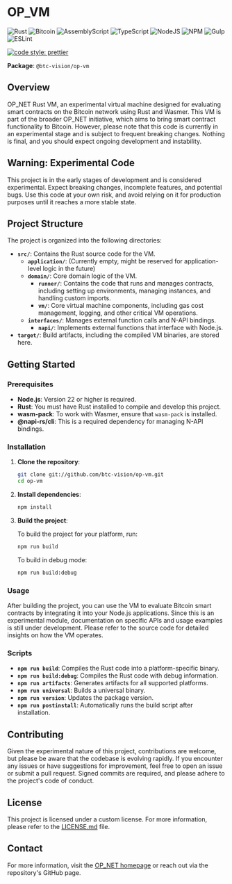 # OP_VM

![Rust](https://img.shields.io/badge/rust-%23000000.svg?style=for-the-badge&logo=rust&logoColor=white)
![Bitcoin](https://img.shields.io/badge/Bitcoin-000?style=for-the-badge&logo=bitcoin&logoColor=white)
![AssemblyScript](https://img.shields.io/badge/assembly%20script-%23000000.svg?style=for-the-badge&logo=assemblyscript&logoColor=white)
![TypeScript](https://img.shields.io/badge/TypeScript-007ACC?style=for-the-badge&logo=typescript&logoColor=white)
![NodeJS](https://img.shields.io/badge/Node%20js-339933?style=for-the-badge&logo=nodedotjs&logoColor=white)
![NPM](https://img.shields.io/badge/npm-CB3837?style=for-the-badge&logo=npm&logoColor=white)
![Gulp](https://img.shields.io/badge/GULP-%23CF4647.svg?style=for-the-badge&logo=gulp&logoColor=white)
![ESLint](https://img.shields.io/badge/ESLint-4B3263?style=for-the-badge&logo=eslint&logoColor=white)

[![code style: prettier](https://img.shields.io/badge/code_style-prettier-ff69b4.svg?style=flat-square)](https://github.com/prettier/prettier)

**Package**: `@btc-vision/op-vm`

## Overview

OP_NET Rust VM, an experimental virtual machine designed for evaluating smart contracts on the Bitcoin
network using Rust and Wasmer. This VM is part of the broader OP_NET initiative, which aims to bring smart contract
functionality to Bitcoin. However, please note that this code is currently in an experimental stage and is subject to
frequent breaking changes. Nothing is final, and you should expect ongoing development and instability.

## Warning: Experimental Code

This project is in the early stages of development and is considered experimental. Expect breaking changes, incomplete
features, and potential bugs. Use this code at your own risk, and avoid relying on it for production purposes until it
reaches a more stable state.

## Project Structure

The project is organized into the following directories:

- **`src/`**: Contains the Rust source code for the VM.
    - **`application/`**: (Currently empty, might be reserved for application-level logic in the future)
    - **`domain/`**: Core domain logic of the VM.
        - **`runner/`**: Contains the code that runs and manages contracts, including setting up environments, managing
          instances, and handling custom imports.
        - **`vm/`**: Core virtual machine components, including gas cost management, logging, and other critical VM
          operations.
    - **`interfaces/`**: Manages external function calls and N-API bindings.
        - **`napi/`**: Implements external functions that interface with Node.js.
- **`target/`**: Build artifacts, including the compiled VM binaries, are stored here.

## Getting Started

### Prerequisites

- **Node.js**: Version 22 or higher is required.
- **Rust**: You must have Rust installed to compile and develop this project.
- **wasm-pack**: To work with Wasmer, ensure that `wasm-pack` is installed.
- **@napi-rs/cli**: This is a required dependency for managing N-API bindings.

### Installation

1. **Clone the repository**:

   ```bash
   git clone git://github.com/btc-vision/op-vm.git
   cd op-vm
   ```

2. **Install dependencies**:

   ```bash
   npm install
   ```

3. **Build the project**:

   To build the project for your platform, run:

   ```bash
   npm run build
   ```

   To build in debug mode:

   ```bash
   npm run build:debug
   ```

### Usage

After building the project, you can use the VM to evaluate Bitcoin smart contracts by integrating it into your Node.js
applications. Since this is an experimental module, documentation on specific APIs and usage examples is still under
development. Please refer to the source code for detailed insights on how the VM operates.

### Scripts

- **`npm run build`**: Compiles the Rust code into a platform-specific binary.
- **`npm run build:debug`**: Compiles the Rust code with debug information.
- **`npm run artifacts`**: Generates artifacts for all supported platforms.
- **`npm run universal`**: Builds a universal binary.
- **`npm run version`**: Updates the package version.
- **`npm run postinstall`**: Automatically runs the build script after installation.

## Contributing

Given the experimental nature of this project, contributions are welcome, but please be aware that the codebase is
evolving rapidly. If you encounter any issues or have suggestions for improvement, feel free to open an issue or submit
a pull request. Signed commits are required, and please adhere to the project's code of conduct.

## License

This project is licensed under a custom license. For more information, please refer to the [LICENSE.md](LICENSE.md)
file.

## Contact

For more information, visit the [OP_NET homepage](https://opnet.org/) or reach out via the repository's GitHub page.
